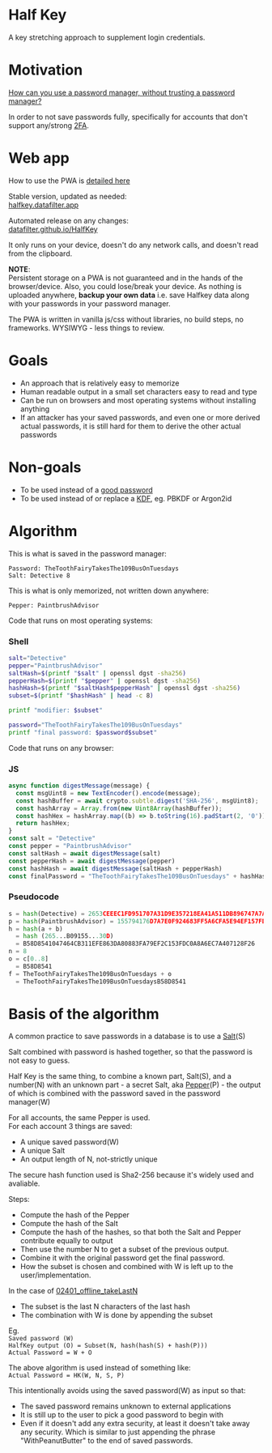 # Half Key

A key stretching approach to supplement login credentials.

# Motivation

[How can you use a password manager, without trusting a password manager?](motivation.md)

In order to not save passwords fully, specifically for accounts that don't support any/strong [2FA](https://en.wikipedia.org/wiki/Multi-factor_authentication).

# Web app

How to use the PWA is [detailed here](usage.md)

Stable version, updated as needed:  
[halfkey.datafilter.app](https://halfkey.datafilter.app)  

Automated release on any changes:  
[datafilter.github.io/HalfKey](https://datafilter.github.io/HalfKey)

It only runs on your device, doesn't do any network calls, and doesn't read from the clipboard.

__NOTE__:  
Persistent storage on a PWA is not guaranteed and in the hands of the browser/device. Also, you could lose/break your device. As nothing is uploaded anywhere, __backup your own data__ i.e. save Halfkey data along with your passwords in your password manager.

The PWA is written in vanilla js/css without libraries, no build steps, no frameworks. WYSIWYG - less things to review.

# Goals

* An approach that is relatively easy to memorize
* Human readable output in a small set characters easy to read and type
* Can be run on browsers and most operating systems without installing anything
* If an attacker has your saved passwords, and even one or more derived actual passwords, it is still hard for them to derive the other actual passwords

# Non-goals

* To be used instead of a [good password](https://diceware.dmuth.org/?debug=7)
* To be used instead of or replace a [KDF](https://en.wikipedia.org/wiki/Key_derivation_function), eg. PBKDF or Argon2id

# Algorithm

This is what is saved in the password manager:
```
Password: TheToothFairyTakesThe109BusOnTuesdays
Salt: Detective 8
```
This is what is only memorized, not written down anywhere:
```
Pepper: PaintbrushAdvisor
```

Code that runs on most operating systems:
### Shell
```sh
salt="Detective"
pepper="PaintbrushAdvisor"
saltHash=$(printf "$salt" | openssl dgst -sha256)
pepperHash=$(printf "$pepper" | openssl dgst -sha256)
hashHash=$(printf "$saltHash$pepperHash" | openssl dgst -sha256)
subset=$(printf "$hashHash" | head -c 8)

printf "modifier: $subset"

password="TheToothFairyTakesThe109BusOnTuesdays"
printf "final password: $password$subset"
```

Code that runs on any browser:
### JS
```javascript
async function digestMessage(message) {
  const msgUint8 = new TextEncoder().encode(message);                             
  const hashBuffer = await crypto.subtle.digest('SHA-256', msgUint8);             
  const hashArray = Array.from(new Uint8Array(hashBuffer));                       
  const hashHex = hashArray.map((b) => b.toString(16).padStart(2, '0')).join('');
  return hashHex;
}
const salt = "Detective"
const pepper = "PaintbrushAdvisor"
const saltHash = await digestMessage(salt)
const pepperHash = await digestMessage(pepper)
const hashHash = await digestMessage(saltHash + pepperHash)
const finalPassword = "TheToothFairyTakesThe109BusOnTuesdays" + hashHash.substring(0,8)
```
### Pseudocode
```python
s = hash(Detective) = 2653CEEEC1FD951707A31D9E357218EA41A511DB896747A7A41BB6528D927B09
p = hash(PaintbrushAdvisor) = 155794176D7A7E0F924683FF5A6CFA5E94EF157FD5146305A9D19CE27B4A230D
h = hash(a + b)
  = hash (265...B09155...30D)
  = B58D8541047464CB311EFE863DA80883FA79EF2C153FDC0A8A6EC7A407128F26
n = 8
o = c[0..8]
  = B58D8541
f = TheToothFairyTakesThe109BusOnTuesdays + o
  = TheToothFairyTakesThe109BusOnTuesdaysB58D8541
```

# Basis of the algorithm

A common practice to save passwords in a database is to use a [Salt](https://en.wikipedia.org/wiki/Salt_(cryptography))(S)

Salt combined with password is hashed together, so that the password is not easy to guess.

Half Key is the same thing, to combine a known part, Salt(S), and a number(N) with an unknown part - a secret Salt, aka [Pepper](https://en.wikipedia.org/wiki/Pepper_(cryptography))(P) - the output of which is combined with the password saved in the password manager(W)

For all accounts, the same Pepper is used.  
For each account 3 things are saved:  
* A unique saved password(W)
* A unique Salt
* An output length of N, not-strictly unique

The secure hash function used is Sha2-256 because it's widely used and avaliable.

Steps:
* Compute the hash of the Pepper
* Compute the hash of the Salt
* Compute the hash of the hashes, so that both the Salt and Pepper contribute equally to output
* Then use the number N to get a subset of the previous output.
* Combine it with the original password get the final password.
* How the subset is chosen and combined with W is left up to the user/implementation.

In the case of [02401_offline_takeLastN](pwa/variants/02401_offline_takeLastN)
* The subset is the last N characters of the last hash
* The combination with W is done by appending the subset

Eg.  
`Saved password (W)`  
`HalfKey output (O) = Subset(N, hash(hash(S) + hash(P)))`  
`Actual Password = W + O`

The above algorithm is used instead of something like:  
`Actual Password = HK(W, N, S, P)`

This intentionally avoids using the saved password(W) as input so that:
* The saved password remains unknown to external applications
* It is still up to the user to pick a good password to begin with
* Even if it doesn't add any extra security, at least it doesn't take away any security. Which is similar to just appending the phrase "WithPeanutButter" to the end of saved passwords.


